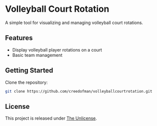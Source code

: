 # Volleyball Court Rotation

A simple tool for visualizing and managing volleyball court rotations.

## Features

- Display volleyball player rotations on a court
- Basic team management

## Getting Started

Clone the repository:

```bash
git clone https://github.com/creedofman/volleyballcourtrotation.git
```

## License

This project is released under [The Unlicense](./LICENSE).